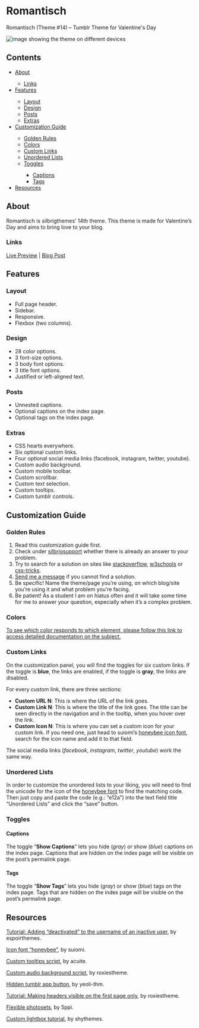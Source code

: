 # Romantisch
Romantisch (Theme #14) – Tumblr Theme for Valentine's Day

<img src="https://66.media.tumblr.com/a820dd777917a9deeddcb6ffb27a49fa/tumblr_pmasx88usz1wsskx3o5_r1_1280.png" alt="image showing the theme on different devices"/>

<h2>Contents</h2>
<ul>
  <li><a href="#about" title="about this theme">About</a></li>
    <ul>
      <li><a href="#links" title="links">Links</a></li>
    </ul> 
  <li><a href="#features" title="features">Features</a></li>
    <ul>
      <li><a href="#layout" title="layout">Layout</a></li>
      <li><a href="#design" title="design">Design</a></li>
      <li><a href="#posts" title="posts">Posts</a></li>
      <li><a href="#extras" title="extras">Extras</a></li>
    </ul>  
  <li><a href="#customization-guide" title="customization guide">Customization Guide</a></li>
    <ul>
      <li><a href="#golden-rules" title="golden rules">Golden Rules</a></li>
      <li><a href="#colors" title="colors">Colors</a></li>
      <li><a href="#custom-links" title="custom links">Custom Links</a></li>
      <li><a href="#unordered-lists" title="unordered lists">Unordered Lists</a></li>
      <li><a href="#toggles" title="toggles">Toggles</a></li>
        <ul>
          <li><a href="#captions" title="captions">Captions</a></li>
          <li><a href="#tags" title="tags">Tags</a></li>
      </ul>  
    </ul>
  <li><a href="#resources" title="resources">Resources</a></li>
</ul>

<h2>About</h2>
<p>Romantisch is silbrigthemes&rsquo; 14th theme. This theme is made for Valentine&rsquo;s Day and aims to bring love to your blog.</p>
<h3>Links</h3>
<p><a href="https://romantischtheme.tumblr.com/" title="live preview">Live Preview</a> | <a href="https://silbrigthemes.tumblr.com/post/182744321380/romantisch-theme-14-by-silbrigthemes-about-a" title="blog post">Blog Post</a></p>

<h2>Features</h2>
<h3>Layout</h3>
<ul>
<li>Full page header.</li>
<li>Sidebar.</li>
<li>Responsive.</li>
<li>Flexbox (two columns).</li>
</ul>
<h3>Design</h3>
<ul>
<li>28 color options.</li>
<li>3 font-size options.</li>
<li>3 body font options.</li>
<li>3 title font options.</li>
<li>Justified or left-aligned text.</li>
</ul>
<h3>Posts</h3>
<ul>
<li>Unnested captions.</li>
<li>Optional captions on the index&nbsp;page.</li>
<li>Optional tags on the index page.</li>
</ul>
<h3>Extras</h3>
<ul>
<li>CSS hearts everywhere.</li>
<li>Six optional custom links.</li>
<li>Four optional social media links (facebook, instagram, twitter, youtube).</li>
<li>Custom audio background.</li>
<li>Custom mobile toolbar.</li>
<li>Custom scrollbar.</li>
<li>Custom text selection.</li>
<li>Custom tooltips.</li>
<li>Custom tumblr controls.</li>
</ul>

<h2>Customization Guide</h2>
<h3>Golden Rules</h3>
<ol>
<li>Read this customization guide first.</li>
<li>Check under <a href="https://silbrigsupport.tumblr.com/" title="silbrigsupport &ndash; official support blog" target="_blank">silbrigsupport</a> whether there is already an answer to your problem.</li>
<li>Try to search for a solution on sites like <a href="https://stackoverflow.com/" title="stackoverflow" target="_blank">stackoverflow</a>, <a href="https://www.w3schools.com/" title="w3schools">w3schools</a> or <a href="https://css-tricks.com/" title="css-tricks" target="_blank">css-tricks</a>.</li>
<li><a href="https://silbrigthemes.tumblr.com/ask" title="Ask Away!" target="_blank">Send me a message</a> if you cannot find a solution.</li>
<li>Be specific! Name the theme/page you&rsquo;re using, on which blog/site you&rsquo;re using it and what problem you&rsquo;re facing.</li>
<li>Be patient! As a student I am on hiatus often and it will take some time for me to answer your question, especially when it&rsquo;s a complex problem.</li>
</ol>

<h3>Colors</h3>
<p><a href="https://docs.google.com/document/d/1DDSFKsSDeBDqOJO7sL46lghD8I-762MZNKpW8SqrAJk/edit?usp=sharing" title="Document: Color Attribution" target="_blank">To see which color responds to which element, please follow this link to access detailed documentation on the subject.</a></p>

<h3>Custom Links</h3>
<p>On the customization panel, you will find the toggles for six custom links. If the toggle is <strong>blue</strong>, the links are enabled, if the toggle is <strong>gray</strong>, the links are disabled.</p>
<p>For every custom link, there are three sections:</p>
<ul>
<li><strong>Custom URL N</strong>: This is where the URL of the link goes.</li>
<li><strong>Custom Link N</strong>: This is where the title of the link goes. The title can be seen directly in the navigation and in the tooltip, when you hover over the link.</li>
<li><strong>Custom Icon N</strong>: This is where you can set a custom icon for your custom link. If you need one, just head to suiomi&rsquo;s <a href="https://honeybee.suiomi.com/" title="icon font honeybee &ndash; suiomi" target="_blank">honeybee icon font</a>, search for the icon name and add it to that field.</li>
</ul>
<p>The social media links (<em>facebook</em>, <em>instagram</em>, <em>twitter</em>, <em>youtube</em>) work the same way.</p>

<h3>Unordered Lists</h3>
<p>In order to customize the unordered lists to your liking, you will need to find the unicode for the icon of the <a href="#mce_temp_url#">honeybee font</a> to find the matching code. Then just copy and paste the code (e.g.: &ldquo;e12a&rdquo;) into the text field title &ldquo;Unordered Lists&rdquo; and click the &ldquo;save&rdquo; button.</p>

<h3>Toggles</h3>
<h4>Captions</h4>
<p>The toggle &ldquo;<strong>Show Captions</strong>&rdquo; lets you hide (<em>gray</em>) or show (<em>blue</em>) captions on the index page. Captions that are hidden on the index page will be visible on the post&rsquo;s permalink page.</p>

<h4>Tags</h4>
<p>The toggle &ldquo;<strong>Show Tags</strong>&rdquo; lets you hide (<em>gray</em>) or show (<em>blue</em>) tags on the index page. Tags that are hidden on the index page will be visible on the post&rsquo;s permalink page.&nbsp;</p>

<h2>Resources</h2>
<p><a href="https://egg.design/post/165624057287/quick-tutorial" title="tutorial by espoirthemes" target="_blank">Tutorial: Adding &ldquo;deactivated&rdquo; to the username of an inactive user</a>, by espoirthemes.</p>
<p><a href="https://honeybee.suiomi.com/" title="Honeybee icon font by suiomi" target="_blank">Icon font &ldquo;honeybee&rdquo;</a>, by suiomi.</p>
<p><a href="http://acuite.tumblr.com/post/53152126640/tutorial-tooltips" title="Custom tooltips script, by acuite." target="_blank">Custom tooltips script</a>, by acuite.</p>
<p><a href="https://roxiestheme.tumblr.com/post/158812662057/tutorial-change-the-color-of-tumblrs-new-audio" title="Custom audio background, by roxiestheme." target="_blank">Custom audio background script</a>, by roxiestheme.</p>
<p><a href="#mce_temp_url#">Hidden tumblr app button</a>, by yeoli-thm.</p>
<p><a href="https://roxiestheme.tumblr.com/post/158883843542/tutorial-display-certain-item-on-your-home-page" title="Index page tutorial, by roxiestheme." target="_blank">Tutorial: Making headers visible on the first page only</a>, by roxiestheme.</p>
<p><a href="https://github.com/Spacetchi/tumblr-flexible-photoset/blob/master/README.md" title="Flexible photosets by 5ppi." target="_blank">Flexible photosets</a>, by 5ppi.</p>
<p><a href="http://shythemes.tumblr.com/post/110957903628/tutorial-customizing-the-lightbox" title="Custom lightbox tutorial, by shythemes." target="_blank">Custom lightbox tutorial</a>, by shythemes.</p>
